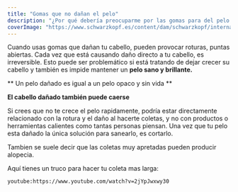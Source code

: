 ```yaml
---
title: "Gomas que no dañan el pelo"
description: "¿Por qué debería preocuparme por las gomas para del pelo que  dañan tu cabello?"
coverImage: "https://www.schwarzkopf.es/content/dam/schwarzkopf/international/en/articleimages/teasersmall/940x730_hair-ends.jpgg"
---
```


Cuando usas gomas que dañan tu cabello, pueden provocar roturas, puntas abiertas. Cada vez que está causando daño directo a tu cabello, es irreversible. Esto puede ser problemático si está tratando de dejar crecer su cabello y también es impide mantener un **pelo sano y brillante.**

** Un pelo dañado es igual a un pelo opaco y sin vida **

**El cabello dañado también puede caerse**

Si crees que no te crece el pelo rapidamente, podría estar directamente relacionado con la rotura y el daño al hacerte coletas, y no con productos o herramientas calientes como tantas personas piensan.
Una vez que tu pelo esta dañado la única solución para sanearlo, es cortarlo.

Tambien se suele decir que las coletas muy apretadas pueden producir alopecia.

Aquí tienes un truco para hacer tu coleta mas larga:

`youtube:https://www.youtube.com/watch?v=2jYpJwxwy30`
